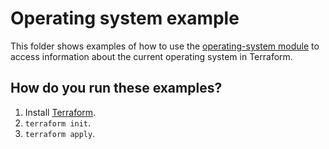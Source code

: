 # Operating system example

This folder shows examples of how to use the [operating-system module](https://github.com/terraform-modules-krish/terraform-aws-utilities/blob/v0.0.5/modules/operating-system) to access information
about the current operating system in Terraform.




## How do you run these examples?

1. Install [Terraform](https://www.terraform.io/).
1. `terraform init`.
1. `terraform apply`.



